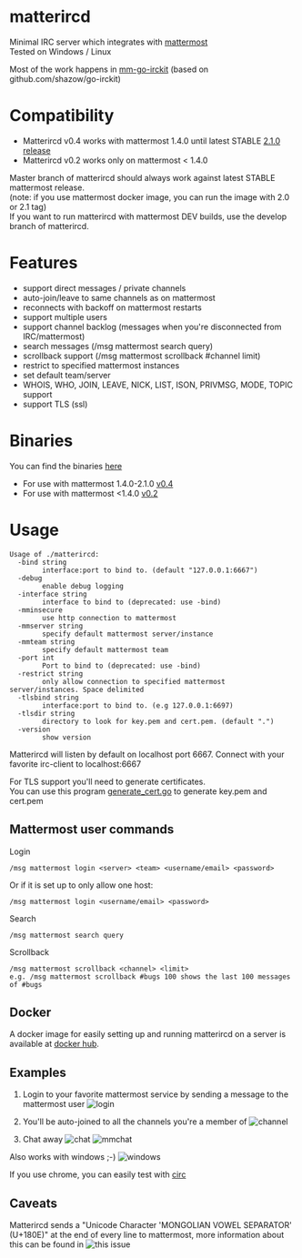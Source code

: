 # matterircd

Minimal IRC server which integrates with [mattermost](https://www.mattermost.org)  
Tested on Windows / Linux

Most of the work happens in [mm-go-irckit](https://github.com/42wim/mm-go-irckit) (based on github.com/shazow/go-irckit)

# Compatibility
* Matterircd v0.4 works with mattermost 1.4.0 until latest STABLE [2.1.0 release](https://github.com/mattermost/platform/releases/tag/v2.1.0)
* Matterircd v0.2 works only on mattermost < 1.4.0

Master branch of matterircd should always work against latest STABLE mattermost release.  
(note: if you use mattermost docker image, you can run the image with 2.0 or 2.1 tag)   
If you want to run matterircd with mattermost DEV builds, use the develop branch of matterircd.

# Features

* support direct messages / private channels
* auto-join/leave to same channels as on mattermost
* reconnects with backoff on mattermost restarts
* support multiple users
* support channel backlog (messages when you're disconnected from IRC/mattermost)
* search messages (/msg mattermost search query)
* scrollback support (/msg mattermost scrollback #channel limit)
* restrict to specified mattermost instances
* set default team/server
* WHOIS, WHO, JOIN, LEAVE, NICK, LIST, ISON, PRIVMSG, MODE, TOPIC support
* support TLS (ssl)

# Binaries

You can find the binaries [here](https://github.com/42wim/matterircd/releases/)
* For use with mattermost 1.4.0-2.1.0 [v0.4](https://github.com/42wim/matterircd/releases/tag/v0.4)
* For use with mattermost <1.4.0 [v0.2](https://github.com/42wim/matterircd/releases/tag/v0.2)

# Usage

```
Usage of ./matterircd:
  -bind string
        interface:port to bind to. (default "127.0.0.1:6667")
  -debug
        enable debug logging
  -interface string
        interface to bind to (deprecated: use -bind)
  -mminsecure
        use http connection to mattermost
  -mmserver string
        specify default mattermost server/instance
  -mmteam string
        specify default mattermost team
  -port int
        Port to bind to (deprecated: use -bind)
  -restrict string
        only allow connection to specified mattermost server/instances. Space delimited
  -tlsbind string
        interface:port to bind to. (e.g 127.0.0.1:6697)
  -tlsdir string
        directory to look for key.pem and cert.pem. (default ".")
  -version
        show version
```

Matterircd will listen by default on localhost port 6667.
Connect with your favorite irc-client to localhost:6667

For TLS support you'll need to generate certificates.   
You can use this program [generate_cert.go](https://golang.org/src/crypto/tls/generate_cert.go) to generate key.pem and cert.pem

## Mattermost user commands

Login

```
/msg mattermost login <server> <team> <username/email> <password>
```

Or if it is set up to only allow one host:

```
/msg mattermost login <username/email> <password>
```

Search
```
/msg mattermost search query
```

Scrollback
```
/msg mattermost scrollback <channel> <limit>
e.g. /msg mattermost scrollback #bugs 100 shows the last 100 messages of #bugs
```

## Docker

A docker image for easily setting up and running matterircd on a server is available at [docker hub](https://hub.docker.com/r/42wim/matterircd/).

## Examples

1. Login to your favorite mattermost service by sending a message to the mattermost user
![login](http://snag.gy/aAop5.jpg)

2. You'll be auto-joined to all the channels you're a member of
![channel](http://snag.gy/IzlXR.jpg)

3. Chat away
![chat](http://snag.gy/JyFd7.jpg)
![mmchat](http://snag.gy/3qMd1.jpg)

Also works with windows ;-)
![windows](http://snag.gy/cGSCA.jpg)

If you use chrome, you can easily test with [circ](https://chrome.google.com/webstore/detail/circ/bebigdkelppomhhjaaianniiifjbgocn?hl=en-US)

## Caveats

Matterircd sends a "Unicode Character 'MONGOLIAN VOWEL SEPARATOR' (U+180E)" at the end of every line to mattermost, more information about this can be found in ![this issue](https://github.com/42wim/matterircd/issues/24)

